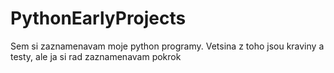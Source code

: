 # PythonEarlyProjects
Sem si zaznamenavam moje python programy. Vetsina z toho jsou kraviny a testy, ale ja si rad zaznamenavam pokrok
